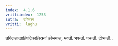 ```yaml
---
index:  4.1.6
vrittiindex:  1253
sutra:  उगितश्य
vritti:  laghu 
---
```


उगिदन्तात्प्रातिपदिकात्स्त्रियां ङीप्स्यात्. भवती. भवन्ती. पचन्ती. दीव्यन्ती..

